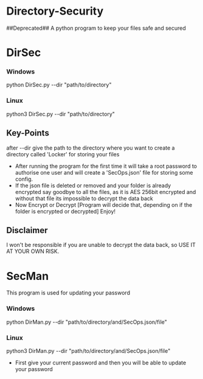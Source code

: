 # Directory-Security
##Deprecated##
A python program to keep your files safe and secured
# DirSec

### Windows
python DirSec.py --dir "path/to/directory"
### Linux
python3 DirSec.py --dir "path/to/directory"
## Key-Points
after --dir give the path to the directory where you want to create a directory called 'Locker' for storing your files
* After running the program for the first time it will take a root password to authorise one user and will create a 'SecOps.json' file for storing some config.
* If the json file is deleted or removed and your folder is already encrypted say goodbye to all the files, as it is AES 256bit encrypted and without that file its impossible to decrypt the data back
* Now Encrypt or Decrypt [Program will decide that, depending on if the folder is encrypted or decrypted] Enjoy!

## Disclaimer
I won't be responsible if you are unable to decrypt the data back, so USE IT AT YOUR OWN RISK.

# SecMan
This program is used for updating your password

### Windows
python DirMan.py --dir "path/to/directory/and/SecOps.json/file"
### Linux
python3 DirMan.py --dir "path/to/directory/and/SecOps.json/file"

* First give your current password and then you will be able to update your password
